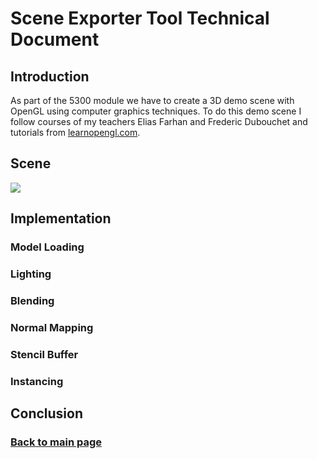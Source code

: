 # Scene Exporter Tool Technical Document


## Introduction

As part of the 5300 module we have to create a 3D demo scene with OpenGL using computer graphics techniques.
To do this demo scene I follow courses of my teachers Elias Farhan and Frederic Dubouchet and tutorials from [learnopengl.com](https://learnopengl.com).

## Scene



![](https://worgaros.github.io/Images/openwin.gif)

## Implementation

### Model Loading



### Lighting



### Blending



### Normal Mapping



### Stencil Buffer



### Instancing



## Conclusion

### [Back to main page](https://worgaros.github.io/)